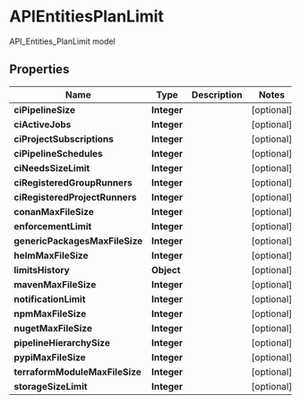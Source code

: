 

# APIEntitiesPlanLimit

API_Entities_PlanLimit model

## Properties

| Name | Type | Description | Notes |
|------------ | ------------- | ------------- | -------------|
|**ciPipelineSize** | **Integer** |  |  [optional] |
|**ciActiveJobs** | **Integer** |  |  [optional] |
|**ciProjectSubscriptions** | **Integer** |  |  [optional] |
|**ciPipelineSchedules** | **Integer** |  |  [optional] |
|**ciNeedsSizeLimit** | **Integer** |  |  [optional] |
|**ciRegisteredGroupRunners** | **Integer** |  |  [optional] |
|**ciRegisteredProjectRunners** | **Integer** |  |  [optional] |
|**conanMaxFileSize** | **Integer** |  |  [optional] |
|**enforcementLimit** | **Integer** |  |  [optional] |
|**genericPackagesMaxFileSize** | **Integer** |  |  [optional] |
|**helmMaxFileSize** | **Integer** |  |  [optional] |
|**limitsHistory** | **Object** |  |  [optional] |
|**mavenMaxFileSize** | **Integer** |  |  [optional] |
|**notificationLimit** | **Integer** |  |  [optional] |
|**npmMaxFileSize** | **Integer** |  |  [optional] |
|**nugetMaxFileSize** | **Integer** |  |  [optional] |
|**pipelineHierarchySize** | **Integer** |  |  [optional] |
|**pypiMaxFileSize** | **Integer** |  |  [optional] |
|**terraformModuleMaxFileSize** | **Integer** |  |  [optional] |
|**storageSizeLimit** | **Integer** |  |  [optional] |



